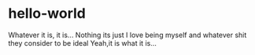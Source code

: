 # hello-world
Whatever it is, it is...
Nothing its just I love being myself and whatever shit they consider to be ideal
Yeah,it is what it is...
